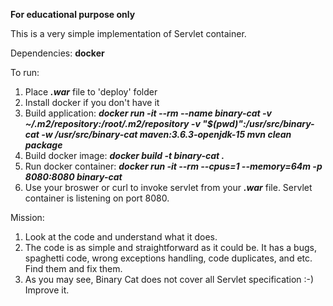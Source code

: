 **For educational purpose only**

This is a very simple implementation of Servlet container.

Dependencies: **docker**

To run:
1. Place ***.war*** file to 'deploy' folder
1. Install docker if you don't have it
1. Build application: ***docker run -it --rm --name binary-cat -v ~/.m2/repository:/root/.m2/repository -v "$(pwd)":/usr/src/binary-cat -w /usr/src/binary-cat maven:3.6.3-openjdk-15 mvn clean package***
1. Build docker image: ***docker build -t binary-cat .*** 
1. Run docker container: ***docker run -it --rm --cpus=1 --memory=64m -p 8080:8080 binary-cat***
1. Use your broswer or curl to invoke servlet from your ***.war*** file. Servlet container is listening on port 8080. 

Mission:
1. Look at the code and understand what it does.
2. The code is as simple and straightforward as it could be. It has a bugs, spaghetti code, wrong exceptions handling, code duplicates, and etc. Find them and fix them.
3. As you may see, Binary Cat does not cover all Servlet specification :-) Improve it.